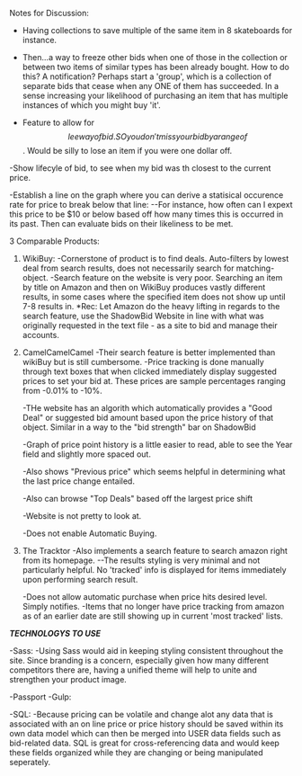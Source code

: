 Notes for Discussion:

- Having collections to save multiple of the same item in
  8 skateboards for instance. 

- Then...a way to freeze other bids when one of those in the collection
  or between two items of similar types has been already bought.
  How to do this? A notification? Perhaps start a 'group', which is
  a collection of separate bids that cease when any ONE of them has
  succeeded. In a sense increasing your likelihood of purchasing an item
  that has multiple instances of which you might buy 'it'.

- Feature to allow for $$ leeway of bid. SO you don't miss your bid by a range of $$. Would be silly to lose an item if you were one dollar off.

-Show lifecyle of bid, to see when my bid was th closest to the current price.

-Establish a line on the graph where you can derive a statisical occurence rate for price to break below that line: 
	--For instance, how often can I expext this price to be $10 or below based off how many times this is occurred in its past. Then can evaluate bids on their likeliness to be met.



3 Comparable Products:

1. WikiBuy:
	-Cornerstone of product is to find deals. Auto-filters by lowest deal from search results, does not necessarily search for matching-object.
	-Search feature on the website is very poor. Searching an item by title on Amazon and then on WikiBuy produces vastly different results, in some cases where the specified item does not show up until 7-8 results in. 
		*Rec: Let Amazon do the heavy lifting in regards to the search feature, use the ShadowBid Website in line with what was originally requested in the text file - as a site to bid and manage their accounts.

2. CamelCamelCamel
	-Their search feature is better implemented than wikiBuy but is still cumbersome.
	-Price tracking is done manually through text boxes that when clicked immediately display suggested prices to set your bid at. These prices are sample percentages ranging from
	    -0.01% to -10%.

	-THe website has an algorith which automatically provides a "Good Deal" or suggested bid amount based upon the price history of that object. Similar in a way to the "bid strength" bar on ShadowBid

	-Graph of price point history is a little easier to read, able to see the Year field and slightly more spaced out.

	-Also shows "Previous price" which seems helpful in determining what the last price change entailed.

	-Also can browse "Top Deals" based off the largest price shift

	-Website is not pretty to look at.

	-Does not enable Automatic Buying.


3. The Tracktor
	-Also implements a search feature to search amazon right from its homepage.
		--The results styling is very minimal and not particularly helpful. No 'tracked' info is displayed for items immediately upon performing search result.

	-Does not allow automatic purchase when price hits desired level. Simply notifies.
	-Items that no longer have price tracking from amazon as of an earlier date are still showing up in current 'most tracked' lists.


***TECHNOLOGYS TO USE***

-Sass:
	-Using Sass would aid in keeping styling consistent throughout the site. Since branding is a concern, especially given how many different competitors there are, having a unified theme will help to unite and strengthen your product image.


-Passport
-Gulp:

-SQL:
	-Because pricing can be volatile and change alot any data that is associated with an on line price or price history should be saved within its own data model which can then be merged into USER data fields such as bid-related data. SQL is great for cross-referencing data and would keep these fields organized while they are changing or being manipulated seperately. 











